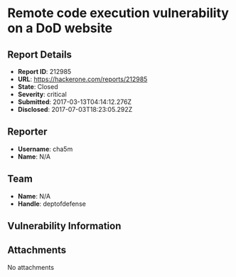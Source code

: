 # Remote code execution vulnerability on a DoD website

## Report Details
- **Report ID**: 212985
- **URL**: https://hackerone.com/reports/212985
- **State**: Closed
- **Severity**: critical
- **Submitted**: 2017-03-13T04:14:12.276Z
- **Disclosed**: 2017-07-03T18:23:05.292Z

## Reporter
- **Username**: cha5m
- **Name**: N/A

## Team
- **Name**: N/A
- **Handle**: deptofdefense

## Vulnerability Information


## Attachments
No attachments

